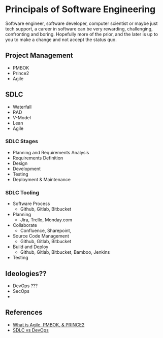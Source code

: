 # Principals of Software Engineering

Software engineer, software developer, computer scientist or maybe just tech support, a career in software can be very rewarding, challenging, confronting and boring. Hopefully more of the prior, and the later is up to you to make a change and not accept the status quo. 


## Project Management
- PMBOK
- Prince2
- Agile

## SDLC
- Waterfall
- RAD
- V-Model
- Lean
- Agile

### SDLC Stages
- Planning and Requirements Analysis
- Requirements Definition
- Design
- Development
- Testing
- Deployment & Maintenance

### SDLC Tooling
- Software Process
  - Github, Gitlab, Bitbucket
- Planning
  - Jira, Trello, Monday.com
- Collaborate
  - Confluence, Sharepoint, 
- Source Code Management
  - Github, Gitlab, Bitbucket
- Build and Deploy
  - Github, Gitlab, Bitbucket, Bamboo, Jenkins
- Testing

## Ideologies??
- DevOps ???
- SecOps
- 


## References
- [What is Agile, PMBOK, & PRINCE2](https://agilemanagementoffice.com/what-is-agile-pmbok-and-prince2/)
- [SDLC vs DevOps](https://medium.com/@nalawade1000work/sdlc-vs-devops-25ff2dd0accf)